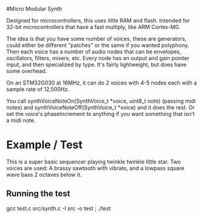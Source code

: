 #Micro Modular Synth

Designed for microcontrollers, this uses little RAM and flash.
Intended for 32-bit microcontrollers that have a fast multiply, like ARM Cortex-M0.

The idea is that you have some number of voices, these are generators, could either be different "patches" or the same if you wanted polyphony. Then each voice has a number of audio nodes that can be envelopes, oscillators, filters, mixers, etc. Every node has an output and gain pointer input, and then specialized by type. It's fairly lightweight, but does have some overhead.

On an STM32G030 at 16MHz, it can do 2 voices with 4-5 nodes each with a sample rate of 12,500Hz. 

You call synthVoiceNoteOn(SynthVoice_t *voice, uint8_t note) (passing midi notes) and synthVoiceNoteOff(SynthVoice_t *voice) and it does the rest. Or set the voice's phaseIncrement to anything if you want something that isn't a midi note.

# Example / Test
This is a super basic sequencer playing twinkle twinkle little star. Two voices are used: A brassy sawtooth with vibrato, and a lowpass square wave bass 2 octaves below it.

## Running the test

  gcc test.c src/synth.c -I src -o test ; ./test

